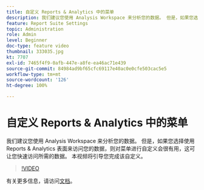 ```yaml
---
title: 自定义 Reports & Analytics 中的菜单
description: 我们建议您使用 Analysis Workspace 来分析您的数据。 但是，如果您选择使用 Reports & Analytics 表面来访问您的数据，则对菜单进行自定义会很有用，这可让您快速访问所需的数据。 本视频将引导您完成该自定义。
feature: Report Suite Settings
topic: Administration
role: Admin
level: Beginner
doc-type: feature video
thumbnail: 333035.jpg
kt: 7707
exl-id: 7465f4f9-0afb-447e-a8fe-ea46ac71e439
source-git-commit: 84984ad9bf65cfc69117e40ac0e0cfe503cac5e5
workflow-type: tm+mt
source-wordcount: '126'
ht-degree: 100%

---
```


# 自定义 Reports &amp; Analytics 中的菜单

我们建议您使用 Analysis Workspace 来分析您的数据。 但是，如果您选择使用 Reports &amp; Analytics 表面来访问您的数据，则对菜单进行自定义会很有用，这可让您快速访问所需的数据。 本视频将引导您完成该自定义。

>[!VIDEO](https://video.tv.adobe.com/v/333035/?quality=12&learn=on)

有关更多信息，请访问[文档](https://experienceleague.adobe.com/docs/analytics/admin/admin-tools/customize-menus.html)。
